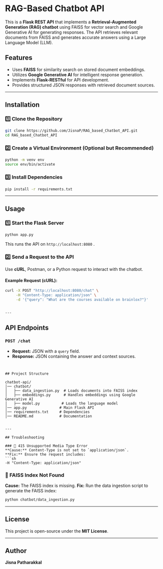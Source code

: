 # RAG-Based Chatbot API

This is a **Flask REST API** that implements a **Retrieval-Augmented Generation (RAG) chatbot** using FAISS for vector search and Google Generative AI for generating responses. The API retrieves relevant documents from FAISS and generates accurate answers using a Large Language Model (LLM).

## Features
- Uses **FAISS** for similarity search on stored document embeddings.
- Utilizes **Google Generative AI** for intelligent response generation.
- Implements **Flask-RESTful** for API development.
- Provides structured JSON responses with retrieved document sources.

---

## Installation

### 1️⃣ Clone the Repository
```sh
git clone https://github.com/JisnaP/RAG_based_Chatbot_API.git
cd RAG_based_Chatbot_API
```

### 2️⃣ Create a Virtual Environment (Optional but Recommended)
```sh
python -m venv env
source env/bin/activate  
```

### 3️⃣ Install Dependencies
```sh
pip install -r requirements.txt
```

---

## Usage

### 1️⃣ Start the Flask Server
```sh
python app.py
```
This runs the API on `http://localhost:8080` .

### 2️⃣ Send a Request to the API
Use **cURL**, Postman, or a Python request to interact with the chatbot.

#### Example Request (cURL):
```sh
curl -X POST "http://localhost:8080/chat" \
     -H "Content-Type: application/json" \
     -d '{"query": "What are the courses available on brainlox?"}'


---
```
## API Endpoints

### `POST /chat`
- **Request:** JSON with a `query` field.
- **Response:** JSON containing the answer and context sources.
```


## Project Structure

chatbot-api/
│── chatbot/
│   ├── data_ingestion.py  # Loads documents into FAISS index
│   ├── embeddings.py      # Handles embeddings using Google Generative AI
│   ├── model.py          # Loads the language model
│── app.py               # Main Flask API
│── requirements.txt     # Dependencies
│── README.md            # Documentation


---

## Troubleshooting

### 🔹 415 Unsupported Media Type Error
**Cause:** Content-Type is not set to `application/json`.
**Fix:** Ensure the request includes:
```sh
-H "Content-Type: application/json"
```

### 🔹 FAISS Index Not Found
**Cause:** The FAISS index is missing.
**Fix:** Run the data ingestion script to generate the FAISS index:
```sh
python chatbot/data_ingestion.py
```

---

## License
This project is open-source under the **MIT License**.

---

## Author
**Jisna Patharakkal**



